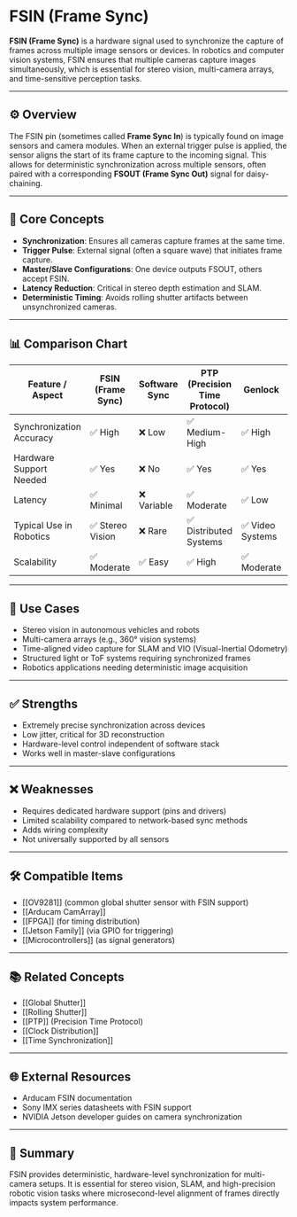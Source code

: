 # FSIN (Frame Sync)

**FSIN (Frame Sync)** is a hardware signal used to synchronize the capture of frames across multiple image sensors or devices. In robotics and computer vision systems, FSIN ensures that multiple cameras capture images simultaneously, which is essential for stereo vision, multi-camera arrays, and time-sensitive perception tasks.

---

## ⚙️ Overview

The FSIN pin (sometimes called **Frame Sync In**) is typically found on image sensors and camera modules. When an external trigger pulse is applied, the sensor aligns the start of its frame capture to the incoming signal. This allows for deterministic synchronization across multiple sensors, often paired with a corresponding **FSOUT (Frame Sync Out)** signal for daisy-chaining.

---

## 🧠 Core Concepts

- **Synchronization**: Ensures all cameras capture frames at the same time.  
- **Trigger Pulse**: External signal (often a square wave) that initiates frame capture.  
- **Master/Slave Configurations**: One device outputs FSOUT, others accept FSIN.  
- **Latency Reduction**: Critical in stereo depth estimation and SLAM.  
- **Deterministic Timing**: Avoids rolling shutter artifacts between unsynchronized cameras.  

---

## 📊 Comparison Chart

| Feature / Aspect         | FSIN (Frame Sync) | Software Sync | PTP (Precision Time Protocol) | Genlock | Free-Running |
|--------------------------|-------------------|---------------|-------------------------------|---------|--------------|
| Synchronization Accuracy | ✅ High           | ❌ Low        | ✅ Medium-High                | ✅ High | ❌ None      |
| Hardware Support Needed  | ✅ Yes            | ❌ No         | ✅ Yes                        | ✅ Yes  | ❌ No        |
| Latency                  | ✅ Minimal        | ❌ Variable   | ✅ Moderate                   | ✅ Low  | ❌ High      |
| Typical Use in Robotics  | ✅ Stereo Vision  | ❌ Rare       | ✅ Distributed Systems        | ✅ Video Systems | ✅ Simple Sensors |
| Scalability              | ✅ Moderate       | ✅ Easy       | ✅ High                       | ✅ Moderate | ✅ Easy    |

---

## 🔧 Use Cases

- Stereo vision in autonomous vehicles and robots  
- Multi-camera arrays (e.g., 360° vision systems)  
- Time-aligned video capture for SLAM and VIO (Visual-Inertial Odometry)  
- Structured light or ToF systems requiring synchronized frames  
- Robotics applications needing deterministic image acquisition  

---

## ✅ Strengths

- Extremely precise synchronization across devices  
- Low jitter, critical for 3D reconstruction  
- Hardware-level control independent of software stack  
- Works well in master-slave configurations  

---

## ❌ Weaknesses

- Requires dedicated hardware support (pins and drivers)  
- Limited scalability compared to network-based sync methods  
- Adds wiring complexity  
- Not universally supported by all sensors  

---

## 🛠️ Compatible Items

- [[OV9281]] (common global shutter sensor with FSIN support)  
- [[Arducam CamArray]]  
- [[FPGA]] (for timing distribution)  
- [[Jetson Family]] (via GPIO for triggering)  
- [[Microcontrollers]] (as signal generators)  

---

## 📚 Related Concepts

- [[Global Shutter]]  
- [[Rolling Shutter]]  
- [[PTP]] (Precision Time Protocol)  
- [[Clock Distribution]]  
- [[Time Synchronization]]  

---

## 🌐 External Resources

- Arducam FSIN documentation  
- Sony IMX series datasheets with FSIN support  
- NVIDIA Jetson developer guides on camera synchronization  

---

## 📝 Summary

FSIN provides deterministic, hardware-level synchronization for multi-camera setups. It is essential for stereo vision, SLAM, and high-precision robotic vision tasks where microsecond-level alignment of frames directly impacts system performance.
